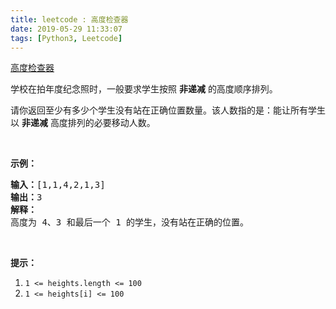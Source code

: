 ```yaml
---
title: leetcode : 高度检查器
date: 2019-05-29 11:33:07
tags: [Python3, Leetcode]
---
```


[高度检查器](https://leetcode-cn.com/problems/height-checker/)

<p>学校在拍年度纪念照时，一般要求学生按照 <strong>非递减</strong> 的高度顺序排列。</p>

<!-- more -->

<p>请你返回至少有多少个学生没有站在正确位置数量。该人数指的是：能让所有学生以 <strong>非递减</strong> 高度排列的必要移动人数。</p>

<p>&nbsp;</p>

<p><strong>示例：</strong></p>

<pre><strong>输入：</strong>[1,1,4,2,1,3]
<strong>输出：</strong>3
<strong>解释：</strong>
高度为 4、3 和最后一个 1 的学生，没有站在正确的位置。</pre>

<p>&nbsp;</p>

<p><strong>提示：</strong></p>

<ol>
	<li><code>1 &lt;= heights.length &lt;= 100</code></li>
	<li><code>1 &lt;= heights[i] &lt;= 100</code></li>
</ol>
